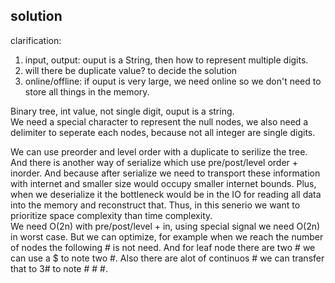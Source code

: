 ## solution
clarification:
1. input, output: ouput is a String, then how to represent multiple digits.
2. will there be duplicate value? to decide the solution
3. online/offline: if ouput is very large, we need online so we don't need to store all things in the memory.

Binary tree, int value, not single digit, ouput is a string.<br>
We need a special character to represent the null nodes, we also need a delimiter to seperate each nodes, because not all integer are single digits.<br>

We can use preorder and level order with a duplicate to serilize the tree. And there is another way of serialize which use pre/post/level order + inorder. And because after serialize we need to transport these information with internet and smaller size would occupy smaller internet bounds. Plus, when we deserialize it the bottleneck would be in the IO for reading all data into the memory and reconstruct that. Thus, in this senerio we want to prioritize space complexity than time complexity.<br>
We need O(2n) with pre/post/level + in, using special signal we need O(2n) in worst case. But we can optimize, for example when we reach the number of nodes the following # is not need. And for leaf node there are two # we can use a $ to note two #. Also there are alot of continuos # we can transfer that to 3# to note # # #.<br>
